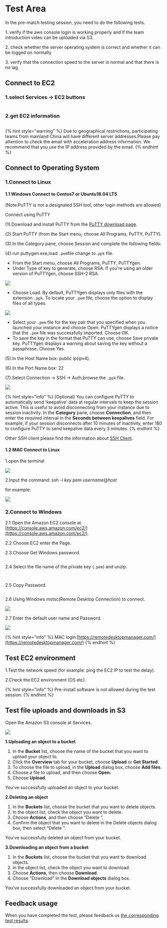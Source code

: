 # Test Area

In the pre-match testing session,  you need to do the following tests.&#x20;

1\. verify if the aws console login is working properly and if the team introduction video can be uploaded via S3.&#x20;

2\. check whether the server operating system is correct and whether it can be logged on normally&#x20;

3\. verify that the connection speed to the server is normal and that there is no lag.

## Connect to EC2

### 1.select Services -> EC2 buttons

<figure><img src="../../.gitbook/assets/18.png" alt=""><figcaption></figcaption></figure>

### 2.get EC2 information

<figure><img src="../../.gitbook/assets/19.png" alt=""><figcaption></figcaption></figure>

{% hint style="warning" %}
Due to geographical restrictions, participating teams from mainland China will have different server addresses.Please pay attention to check the email with  acceleration address information. We recommend that you use the IP address provided by the email.
{% endhint %}

## Connect to Operating System

### 1.Connect to Linux

#### **1.1 Windows Connect to Centos7 or Ubuntu18.04 LTS**

(Note:PuTTY is not a designated SSH tool, other login methods are allowed)

Connect using PuTTY

(1).Download and install PuTTY from the [PuTTY download page](http://www.chiark.greenend.org.uk/\~sgtatham/putty/).

(2).Start PuTTY (from the Start menu, choose All Programs, PuTTY, PuTTY).

(3).In the Category pane, choose Session and complete the following fields:

(4).run puttygen.exe,load `.pem`file change to`.ppk` file.

* From the Start menu, choose All Programs, PuTTY, PuTTYgen.
* Under Type of key to generate, choose RSA. If you're using an older version of PuTTYgen, choose SSH-2 RSA.

![](<../../.gitbook/assets/image (8).png>)

* Choose Load. By default, PuTTYgen displays only files with the extension `.ppk`. To locate your `.pem` file, choose the option to display files of all types.

![](<../../.gitbook/assets/image (2).png>)

* Select your `.pem` file for the key pair that you specified when you launched your instance and choose Open. PuTTYgen displays a notice that the `.pem` file was successfully imported. Choose OK.
* To save the key in the format that PuTTY can use, choose Save private key. PuTTYgen displays a warning about saving the key without a passphrase. Choose Yes.

&#x20; (5).In the Host Name box: public ip(ipv4).

&#x20; (6).In the Port Name box: 22

&#x20; (7).Select Connection -> SSH -> Auth,browse the `.ppk` file.

![](<../../.gitbook/assets/image (85).png>)

{% hint style="info" %}
(Optional) You can configure PuTTY to automatically send 'keepalive' data at regular intervals to keep the session active. This is useful to avoid disconnecting from your instance due to session inactivity. In the **Category** pane, choose **Connection**, and then enter the required interval in the **Seconds between keepalives** field. For example, if your session disconnects after 10 minutes of inactivity, enter 180 to configure PuTTY to send keepalive data every 3 minutes.
{% endhint %}

Other SSH client please find the information about [SSH Client](https://www.slant.co/topics/149/\~best-ssh-clients-for-windows).

#### **1.2 MAC Connect to Linux**

1.open the terminal

![](<../../.gitbook/assets/image (106).png>)

2.Input the command: ssh -i _key_.pem _username_@_host_

for example:

![](<../../.gitbook/assets/image (103).png>)

### **2.Connect to Windows**&#x20;

2.1 Open the Amazon EC2 console at [https://console.aws.amazon.com/ec2/](https://console.aws.amazon.com/ec2/).

2.2 Choose EC2 enter the Page.

2.3 Choose Get Windows password.

<figure><img src="../../.gitbook/assets/11.png" alt=""><figcaption></figcaption></figure>

2.4 Select the file name of the private key (`.pem`) and unzip.

<figure><img src="../../.gitbook/assets/12.png" alt=""><figcaption></figcaption></figure>

<figure><img src="../../.gitbook/assets/13.png" alt=""><figcaption></figcaption></figure>

2.5 Copy Password.

<figure><img src="../../.gitbook/assets/14.png" alt=""><figcaption></figcaption></figure>

2.6 Using Windows mstsc(Remote Desktop Connection) to connect.

![](<../../.gitbook/assets/image (60).png>)

2.7 Enter the default user name and Password.

![](<../../.gitbook/assets/image (63).png>)

{% hint style="info" %}
MAC login:[https://remotedesktopmanager.com/](https://remotedesktopmanager.com/)
{% endhint %}

## Test EC2 environment

1.Test the network speed (for example: ping the EC2 IP to test the delay).

2.Check the EC2 environment (OS etc).

{% hint style="info" %}
Pre-install software is not allowed during the test session.
{% endhint %}

## Test file uploads and downloads in S3

Open the Amazon S3 console at Services.

![](../../.gitbook/assets/20.png)

**1.Uploading an object to a bucket**

1. In the **Bucket** list, choose the name of the bucket that you want to upload your object to.
2. Click the **Overview** tab for your bucket, choose **Upload** or **Get Started**.
3. To choose the file to upload, in the **Upload** dialog box, choose **Add files**.
4. Choose a file to upload, and then choose **Open.**
5. Choose **Upload**.

You've successfully uploaded an object to your bucket.

**2.Deleting an object**

1. In the **Buckets** list, choose the bucket that you want to delete objects.
2. In the object list, check the object you want to delete.
3. Choose **Actions**, and then choose “Delete ”.
4. &#x20;Confirm the object that you want to delete in the Delete objects dialog box, then select “Delete ”.

&#x20;   You've successfully deleted an object from your bucket.

**3.Downloading an object from a bucket**

1. In the **Buckets** list, choose the bucket that you want to download objects.
2. In the object list, check the object you want to download.
3. Choose **Actions**, then choose **Download**.
4. Choose “Download” In the **Download objects** dialog box.

&#x20;    You've successfully downloaded an object from your bucket.

## Feedback usage

When you have completed the test,  please feedback us [the corresponding test results](https://forms.office.com/Pages/ResponsePage.aspx?id=DQSIkWdsW0yxEjajBLZtrQAAAAAAAAAAAAMAALvGMbNURFozMlhZTEhDRlVFRzUwREVQV09RSkZYMi4u).
